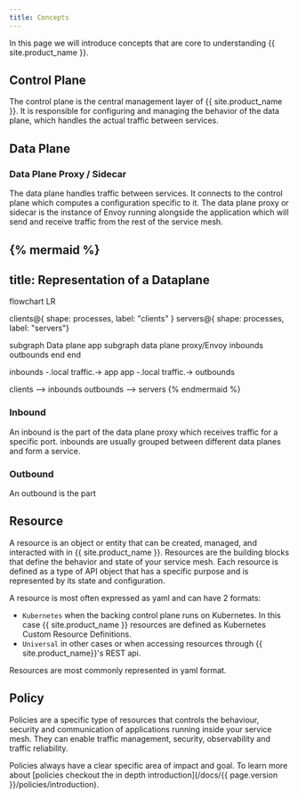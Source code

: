 ```yaml
---
title: Concepts
---
```


In this page we will introduce concepts that are core to understanding {{ site.product_name }}.

## Control Plane

The control plane is the central management layer of {{ site.product_name }}. It is responsible for configuring and managing the behavior of the data plane,
which handles the actual traffic between services.

## Data Plane

### Data Plane Proxy / Sidecar

The data plane handles traffic between services.
It connects to the control plane which computes a configuration specific to it.
The data plane proxy or sidecar is the instance of Envoy running alongside the application which will send and receive traffic from the rest of the service mesh.

{% mermaid %}
-------------------------------------
title: Representation of a Dataplane
-------------------------------------
flowchart LR

clients@{ shape: processes, label: "clients" }
servers@{ shape: processes, label: "servers"}

subgraph Data plane
   app
   subgraph data plane proxy/Envoy
   inbounds
   outbounds
   end
end

inbounds -.local traffic.-> app
app -.local traffic.-> outbounds

clients --> inbounds
outbounds --> servers
{% endmermaid %}

### Inbound

An inbound is the part of the data plane proxy which receives traffic for a specific port.
inbounds are usually grouped between different data planes and form a service.

### Outbound

An outbound is the part 

## Resource

A resource is an object or entity that can be created, managed, and interacted with in {{ site.product_name }}.
Resources are the building blocks that define the behavior and state of your service mesh.
Each resource is defined as a type of API object that has a specific purpose and is represented by its state and configuration.

A resource is most often expressed as yaml and can have 2 formats:

- `Kubernetes` when the backing control plane runs on Kubernetes. In this case {{ site.product_name }} resources are defined as Kubernetes Custom Resource Definitions.
- `Universal` in other cases or when accessing resources through {{ site.product_name}}'s REST api.

Resources are most commonly represented in yaml format.

## Policy

Policies are a specific type of resources that controls the behaviour, security and communication of applications running inside your service mesh.
They can enable traffic management, security, observability and traffic reliability.

Policies always have a clear specific area of impact and goal.
To learn more about [policies checkout the in depth introduction](/docs/{{ page.version }}/policies/introduction).
